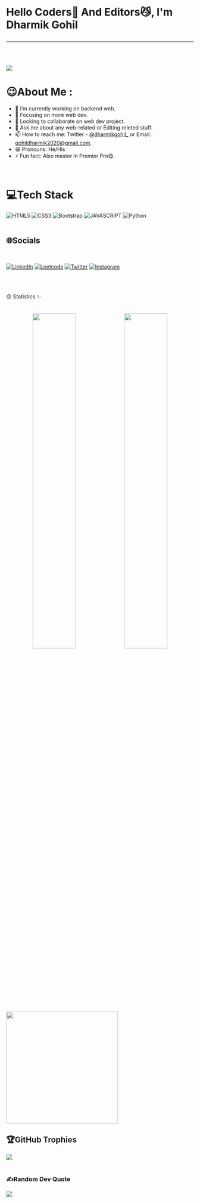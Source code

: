 <h1 align="left">  Hello  Coders🚀 And Editors😼, I'm Dharmik Gohil
<br>
<!-- </br>
<img align="right" alt="coding" width="400"  src="https://cdn.dribbble.com/users/260312/screenshots/2553737/antnodeskdb.gif"> -->

----------------------------------------------------------------------
  <br /><img src="https://badges.pufler.dev/visits/Dharmikgohil/dharmikgohil">
# 😉About Me :
- 🔭 I’m currently working on backend web.
- 🌱 Focusing on more web dev.
- 👯 Looking to collaborate on web dev project.
- 💬 Ask me about any web-related or Editing releted stuff.
- 📫 How to reach me: Twitter - <a href="https://twitter.com/dharmikgohil_">@dharmikgohil_</a> or Email: gohildharmik2020@gmail.com.
- 😄 Pronouns: He/His
- ⚡ Fun fact: Also master in Premier Pro😋.
  
<br/>
 


# 💻Tech Stack
![HTML5](https://img.shields.io/badge/html5-%23E34F26.svg?style=for-the-badge&logo=html5&logoColor=white) ![CSS3](https://img.shields.io/badge/css3-%231572B6.svg?style=for-the-badge&logo=css3&logoColor=white) ![Bootstrap](https://img.shields.io/badge/bootstrap-%23563D7C.svg?style=for-the-badge&logo=bootstrap&logoColor=white) ![JAVASCRIPT](https://img.shields.io/badge/javascript-%23777BB4.svg?style=for-the-badge&logo=javascript&logoColor=white) 
![Python](https://img.shields.io/badge/python-3670A0?style=for-the-badge&logo=python&logoColor=ffdd54) 
  <br />
    <br />

## 🌐Socials
<br/>

[![LinkedIn](https://img.shields.io/badge/LinkedIn-%230077B5.svg?logo=linkedin&logoColor=white)](https://linkedin.com/in/dharmikgohil) [![Leetcode](https://img.shields.io/badge/Leetcode-%230077B5.svg?logo=leetcode&logoColor=white)](https://linkedin.com/in/dharmikgohil) 
[![Twitter](https://img.shields.io/badge/Twitter-%231DA1F2.svg?logo=Twitter&logoColor=white)](https://twitter.com/anshrathodfr) 
[![Instagram](https://img.shields.io/badge/Instagram-%23E4405F.svg?logo=Instagram&logoColor=white)](https://instagram.com/anshrathodfr)  

<br/>
  <br />

🟡 Statistics ✨
<br />
  <br />
<div align="center">
  <img width="48%" src="https://github-readme-stats.vercel.app/api?username=dharmikgohil&theme=radical&show_icons=true" />
  <img width="48%" src="https://github-readme-streak-stats.herokuapp.com/?user=dharmikgohil&theme=radical&show_icons=true" />
</div>

<img  height="300" width="300" src="https://octodex.github.com/images/spidertocat.png">
  
<!-- ![github graph](https://activity-graph.herokuapp.com/graph?username=dharmikgohil&theme=react-dark&hide_border=true) -->
<br>

## 🏆GitHub Trophies
![](https://github-profile-trophy.vercel.app/?username=dharmikgohil&theme=nord&no-frame=true&no-bg=false&margin-w=4)
  <br />
    <br />
### ✍️Random Dev Quote
![](https://quotes-github-readme.vercel.app/api?type=horizontal&theme=dark)

